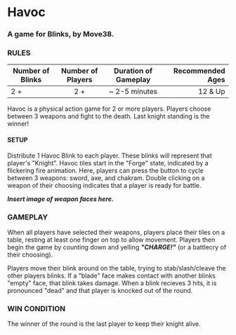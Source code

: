 # Havoc
### A game for Blinks, by Move38.

### RULES
| Number of Blinks | Number of Players | Duration of Gameplay | Recommended Ages |
|------------------|:-----------------:|:--------------------:|-----------------:|
| 2 +           | 2 +             |  ~ 2-5 minutes    | 12 & Up          |

Havoc is a physical action game for 2 or more players.  Players choose between 3 weapons and fight to the death.  Last knight standing is the winner!

#### SETUP
Distribute 1 Havoc Blink to each player.  These blinks will represent that player's "Knight".  Havoc tiles start in the "Forge" state, indicated by a flickering fire animation.  Here, players can press the button to cycle between 3 weapons: sword, axe, and chakram.  Double clicking on a weapon of their choosing indicates that a player is ready for battle.

***Insert image of weapon faces here.***

### GAMEPLAY
When all players have selected their weapons, players place their tiles on a table, resting at least one finger on top to allow movement.  Players then begin the game by counting down and yelling ***"CHARGE!"*** (or a battlecry of their choosing).

Players move their blink around on the table, trying to stab/slash/cleave the other players blinks.  If a "blade" face makes contact with another blinks "empty" face, that blink takes damage.  When a blink recieves 3 hits, it is pronounced "dead" and that player is knocked out of the round.

### WIN CONDITION
The winner of the round is the last player to keep their knight alive.
